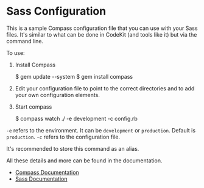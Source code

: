 # Sass Configuration

This is a sample Compass configuration file that you can use with your Sass files. It's similar to what can be done in CodeKit (and tools like it) but via the command line.

To use:

1. Install Compass

    $ gem update --system
    $ gem install compass

2. Edit your configuration file to point to the correct directories and to add your own configuration elements.

3. Start compass

    $ compass watch ./ -e development -c config.rb
    
`-e` refers to the environment. It can be `development` or `production`. Default is `production`.
`-c` refers to the configuration file.

It's recommended to store this command as an alias.

All these details and more can be found in the documentation.

* [Compass Documentation](http://compass-style.org)
* [Sass Documentation](http://sass-lang.com/docs.html)
